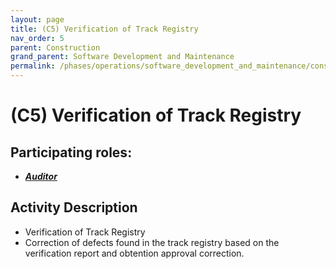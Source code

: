 ```yaml
---
layout: page
title: (C5) Verification of Track Registry
nav_order: 5
parent: Construction
grand_parent: Software Development and Maintenance
permalink: /phases/operations/software_development_and_maintenance/construction/c5/
---
```




# (C5) Verification of Track Registry

## Participating roles:
* <a href="/roles/">_**Auditor**_</a>

## Activity Description
* Verification of Track Registry
* Correction of defects found in the track registry based on the verification report and obtention approval correction.
